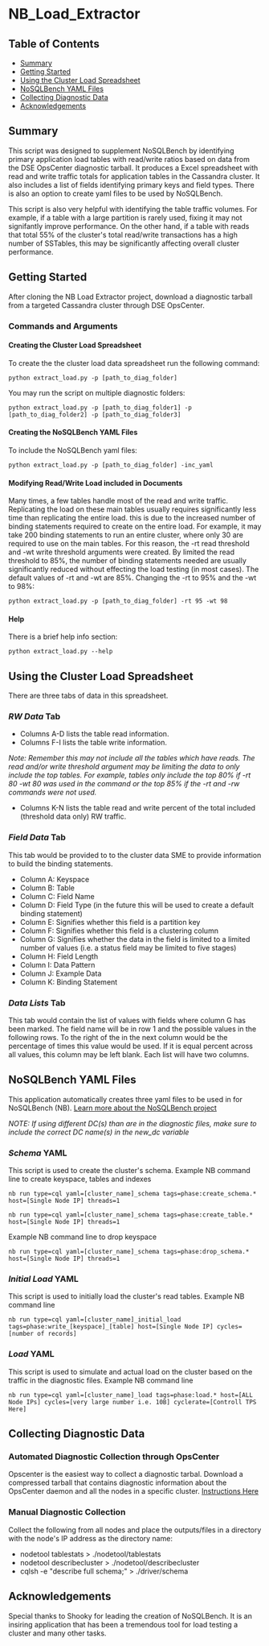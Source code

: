 # NB_Load_Extractor

<!-- TABLE OF CONTENTS -->
## Table of Contents

* [Summary](#summary)
* [Getting Started](#getting-started)
* [Using the Cluster Load Spreadsheet](#using-the-cluster-load-spreadsheet)
* [NoSQLBench YAML Files](#nosqlbench-yaml-files)
* [Collecting Diagnostic Data](#collecting-diagnostic-data)
* [Acknowledgements](#acknowledgements)

<!-- SUMMARY -->
## Summary

This script was designed to supplement NoSQLBench by identifying primary application load tables with read/write ratios based on data from the DSE OpsCenter diagnostic tarball.  It produces a Excel spreadsheet with read and write traffic totals for application tables in the Cassandra cluster.  It also includes a list of fields identifying primary keys and field types.  There is also an option to create yaml files to be used by NoSQLBench.

This script is also very helpful with identifying the table traffic volumes.  For example, if a table with a large partition is rarely used, fixing it may not signifantly improve performance.  On the other hand, if a table with reads that total 55% of the cluster's total read/write transactions has a high number of SSTables, this may be significantly affecting overall cluster performance.

<!-- GETTING STARTED -->
## Getting Started

After cloning the NB Load Extractor project, download a diagnostic tarball from a targeted Cassandra cluster through DSE OpsCenter.

### Commands and Arguments

#### Creating the Cluster Load Spreadsheet
To create the 
the cluster load data spreadsheet run the following command:
```
python extract_load.py -p [path_to_diag_folder]
```
You may run the script on multiple diagnostic folders:
```
python extract_load.py -p [path_to_diag_folder1] -p [path_to_diag_folder2] -p [path_to_diag_folder3]
```

#### Creating the NoSQLBench YAML Files
To include the NoSQLBench yaml files:
```
python extract_load.py -p [path_to_diag_folder] -inc_yaml
```

#### Modifying Read/Write Load included in Documents
Many times, a few tables handle most of the read and write traffic.  Replicating the load on these main tables usually requires significantly less time than replicating the entire load.  this is due to the increased number of binding statements required to create on the entire load. For example, it may take 200 binding statements to run an entire cluster, where only 30 are required to use on the main tables.  For this reason, the -rt read threshold and -wt write threshold arguments were created.  By limited the read threshold to 85%, the number of binding statements needed are usually significantly reduced without effecting the load testing (in most cases).  The default values of -rt and -wt are 85%.
Changing the -rt to 95% and the -wt to 98%:
```
python extract_load.py -p [path_to_diag_folder] -rt 95 -wt 98
```

#### Help
There is a brief help info section:
```
python extract_load.py --help
```

## Using the Cluster Load Spreadsheet
There are three tabs of data in this spreadsheet.  

### *RW Data* Tab
* Columns A-D lists the table read information.
* Columns F-I lists the table write information. 

*Note: Remember this may not include all the tables which have reads.  The read and/or write threshold argument may be limiting the data to only include the top tables. For example, tables only include the top 80% if -rt 80 -wt 80 was used in the command or the top 85% if the -rt and -rw commands were not used.*
* Columns K-N lists the table read and write percent of the total included (threshold data only) RW traffic.

### *Field Data* Tab
This tab would be provided to to the cluster data SME to provide information to build the binding statements.
* Column A: Keyspace
* Column B: Table
* Column C: Field Name
* Column D: Field Type (in the future this will be used to create a default binding statement)
* Column E: Signifies whether this field is a partition key
* Column F: Signifies whether this field is a clustering column
* Column G: Signifies whether the data in the field is limited to a limited number of values (i.e. a status field may be limited to five stages)
* Column H: Field Length
* Column I: Data Pattern
* Column J: Example Data
* Column K: Binding Statement

### *Data Lists* Tab
This tab would contain the list of values with fields where column G has been marked.  The field name will be in row 1 and the possible values in the following rows. To the right of the in the next column would be the percentage of times this value would be used. If it is equal percent across all values, this column may be left blank.  Each list will have two columns.

## NoSQLBench YAML Files
This application automatically creates three yaml files to be used in for NoSQLBench (NB).
[Learn more about the NoSQLBench project](https://www.datastax.com/blog/nosqlbench)

*NOTE: If using different DC(s) than are in the diagnostic files, make sure to include the correct DC name(s) in the new_dc variable* 

### *Schema* YAML
This script is used to create the cluster's schema.
Example NB command line to create keyspace, tables and indexes
```
nb run type=cql yaml=[cluster_name]_schema tags=phase:create_schema.* host=[Single Node IP] threads=1
```
```
nb run type=cql yaml=[cluster_name]_schema tags=phase:create_table.* host=[Single Node IP] threads=1
```
Example NB command line to drop keyspace
```
nb run type=cql yaml=[cluster_name]_schema tags=phase:drop_schema.* host=[Single Node IP] threads=1
```

### *Initial Load* YAML
This script is used to initially load the cluster's read tables.
Example NB command line
```
nb run type=cql yaml=[cluster_name]_initial_load tags=phase:write_[keyspace]_[table] host=[Single Node IP] cycles=[number of records]
```

### *Load* YAML
This script is used to simulate and actual load on the cluster based on the traffic in the diagnostic files.
Example NB command line
```
nb run type=cql yaml=[cluster_name]_load tags=phase:load.* host=[ALL Node IPs] cycles=[very large number i.e. 10B] cyclerate=[Controll TPS Here]
```

## Collecting Diagnostic Data

### Automated Diagnostic Collection through OpsCenter
Opscenter is the easiest way to collect a diagnostic tarbal. Download a compressed tarball that contains diagnostic information about the OpsCenter daemon and all the nodes in a specific cluster. [Instructions Here](https://docs.datastax.com/en/opscenter/6.7/opsc/online_help/opscCollectingDiagnosticData_t.html)

### Manual Diagnostic Collection
Collect the following from all nodes and place the outputs/files in a directory with the node's IP address as the directory name:
* nodetool tablestats > ./nodetool/tablestats
* nodetool describecluster > ./nodetool/describecluster
* cqlsh -e "describe full schema;" > ./driver/schema

## Acknowledgements
Special thanks to Shooky for leading the creation of NoSQLBench.  It is an insiring application that has been a tremendous tool for load testing a cluster and many other tasks. 

